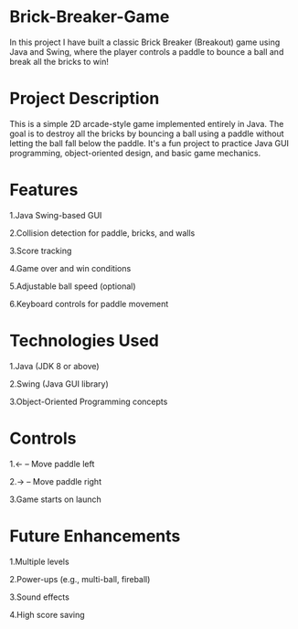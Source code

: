 # Brick-Breaker-Game
 In this project I have built a classic Brick Breaker (Breakout) game using Java and Swing, where the player controls a paddle to bounce a ball and break all the bricks to win!

# Project Description
This is a simple 2D arcade-style game implemented entirely in Java. The goal is to destroy all the bricks by bouncing a ball using a paddle without letting the ball fall below the paddle. It's a fun project to practice Java GUI programming, object-oriented design, and basic game mechanics.

# Features
1.Java Swing-based GUI

2.Collision detection for paddle, bricks, and walls

3.Score tracking

4.Game over and win conditions

5.Adjustable ball speed (optional)

6.Keyboard controls for paddle movement

 # Technologies Used
1.Java (JDK 8 or above)

2.Swing (Java GUI library)

3.Object-Oriented Programming concepts

 # Controls
1.← – Move paddle left

2.→  – Move paddle right

3.Game starts on launch

 # Future Enhancements
1.Multiple levels

2.Power-ups (e.g., multi-ball, fireball)

3.Sound effects

4.High score saving
